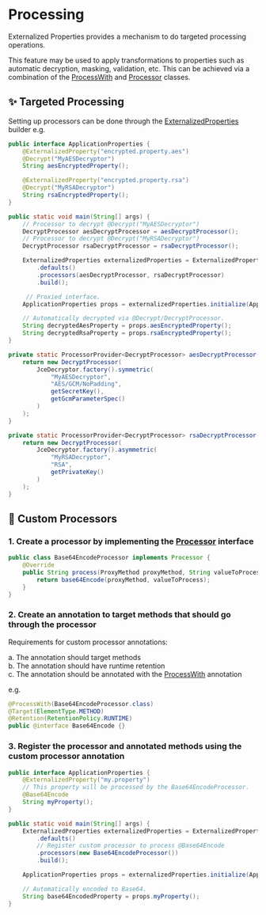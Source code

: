 # Processing

Externalized Properties provides a mechanism to do targeted processing operations.

This feature may be used to apply transformations to properties such as automatic decryption, masking, validation, etc. This can be achieved via a combination of the [ProcessWith](../core/src/main/java/io/github/joeljeremy7/externalizedproperties/core/processing/ProcessWith.java) and [Processor](../core/src/main/java/io/github/joeljeremy7/externalizedproperties/core/Processor.java) classes.

## ✨ Targeted Processing

Setting up processors can be done through the [ExternalizedProperties](../core/src/main/java/io/github/joeljeremy7/externalizedproperties/core/ExternalizedProperties.java) builder e.g.

```java
public interface ApplicationProperties {
    @ExternalizedProperty("encrypted.property.aes")
    @Decrypt("MyAESDecryptor")
    String aesEncryptedProperty();

    @ExternalizedProperty("encrypted.property.rsa")
    @Decrypt("MyRSADecryptor")
    String rsaEncryptedProperty();
}

public static void main(String[] args) {
    // Processor to decrypt @Decrypt("MyAESDecryptor")
    DecryptProcessor aesDecryptProcessor = aesDecryptProcessor();
    // Processor to decrypt @Decrypt("MyRSADecryptor")
    DecryptProcessor rsaDecryptProcessor = rsaDecryptProcessor();

    ExternalizedProperties externalizedProperties = ExternalizedProperties.builder()
        .defaults()
        .processors(aesDecryptProcessor, rsaDecryptProcessor)
        .build();

     // Proxied interface.
    ApplicationProperties props = externalizedProperties.initialize(ApplicationProperties.class);

    // Automatically decrypted via @Decrypt/DecryptProcessor.
    String decryptedAesProperty = props.aesEncryptedProperty();
    String decryptedRsaProperty = props.rsaEncryptedProperty();
}

private static ProcessorProvider<DecryptProcessor> aesDecryptProcessor() {
    return new DecryptProcessor(
        JceDecryptor.factory().symmetric(
            "MyAESDecryptor",
            "AES/GCM/NoPadding", 
            getSecretKey(),
            getGcmParameterSpec()
        )
    );
}

private static ProcessorProvider<DecryptProcessor> rsaDecryptProcessor() {
    return new DecryptProcessor(
        JceDecryptor.factory().asymmetric(
            "MyRSADecryptor",
            "RSA", 
            getPrivateKey()
        )
    );
}
```

## 🚀 Custom Processors

### 1. Create a processor by implementing the [Processor](../core/src/main/java/io/github/joeljeremy7/externalizedproperties/core/Processor.java) interface

```java
public class Base64EncodeProcessor implements Processor {
    @Override
    public String process(ProxyMethod proxyMethod, String valueToProcess) {
        return base64Encode(proxyMethod, valueToProcess);
    }
}
```

### 2. Create an annotation to target methods that should go through the processor

Requirements for custom processor annotations:  

a. The annotation should target methods  
b. The annotation should have runtime retention  
c. The annotation should be annotated with the [ProcessWith](../core/src/main/java/io/github/joeljeremy7/externalizedproperties/core/processing/ProcessWith.java) annotation

e.g.

```java
@ProcessWith(Base64EncodeProcessor.class)
@Target(ElementType.METHOD)
@Retention(RetentionPolicy.RUNTIME)
public @interface Base64Encode {}
```

### 3. Register the processor and annotated methods using the custom processor annotation

```java
public interface ApplicationProperties {
    @ExternalizedProperty("my.property")
    // This property will be processed by the Base64EncodeProcessor.
    @Base64Encode
    String myProperty();
}

public static void main(String[] args) {
    ExternalizedProperties externalizedProperties = ExternalizedProperties.builder()
        .defaults()
        // Register custom processor to process @Base64Encode
        .processors(new Base64EncodeProcessor())
        .build();

    ApplicationProperties props = externalizedProperties.initialize(ApplicationProperties.class);

    // Automatically encoded to Base64.
    String base64EncodedProperty = props.myProperty();
}
```
